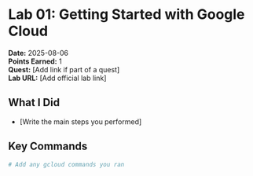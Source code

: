 # Lab 01: Getting Started with Google Cloud

**Date:** 2025-08-06  
**Points Earned:** 1  
**Quest:** [Add link if part of a quest]  
**Lab URL:** [Add official lab link]

## What I Did
- [Write the main steps you performed]

## Key Commands
```bash
# Add any gcloud commands you ran
